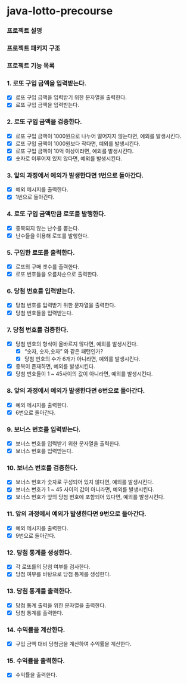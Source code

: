 # java-lotto-precourse
### 프로젝트 설명

### 프로젝트 패키지 구조

### 프로젝트 기능 목록

### 1. 로또 구입 금액을 입력받는다.

- [x]  로또 구입 금액을 입력받기 위한 문자열을 출력한다.
- [x]  로또 구입 금액을 입력받는다.

### 2. 로또 구입 금액을 검증한다.

- [x]  로또 구입 금액이 1000원으로 나누어 떨어지지 않는다면, 예외를 발생시킨다.
- [x]  로또 구입 금액이 1000원보다 작다면, 예외를 발생시킨다.
- [x]  로또 구입 금액이 10억 이상이라면, 예외를 발생시킨다.
- [x]  숫자로 이루어져 있지 않다면, 예외를 발생시킨다.

### 3. 앞의 과정에서 예외가 발생한다면 1번으로 돌아간다.

- [x]  예외 메시지를 출력한다.
- [x]  1번으로 돌아간다.

### 4. 로또 구입 금액만큼 로또를 발행한다.

- [x]  중복되지 않는 난수를 뽑는다.
- [x]  난수들을 이용해 로또를 발행한다.

### 5.  구입한 로또를 출력한다.

- [x]  로또의 구매 갯수를 출력한다.
- [x]  로또 번호들을 오름차순으로 출력한다.

### 6. 당첨 번호를 입력받는다.

- [x]  당첨 번호를 입력받기 위한 문자열을 출력한다.
- [x]  당첨 번호들을 입력받는다.

### 7. 당첨 번호를 검증한다.

- [x]  당첨 번호의 형식이 올바르지 않다면, 예외를 발생시킨다.
   - [x]  “숫자, 숫자,숫자” 와 같은 패턴인가?
   - [x]  당첨 번호의 수가 6개가 아니라면, 예외를 발생시킨다.
- [x]  중복이 존재하면, 예외를 발생시킨다.
- [x]  당첨 번호들이 1 ~ 45사이의 값이 아니라면, 예외를 발생시킨다.

### 8. 앞의 과정에서 예외가 발생한다면 6번으로 돌아간다.

- [x]  예외 메시지를 출력한다.
- [x]  6번으로 돌아간다.

### 9. 보너스 번호를 입력받는다.

- [x]  보너스 번호를 입력받기 위한 문자열을 출력한다.
- [x]  보너스 번호를 입력받는다.

### 10. 보너스 번호를 검증한다.

- [x]  보너스 번호가 숫자로 구성되어 있지 않다면, 예외를 발생시킨다.
- [x]  보너스 번호가 1 ~ 45 사이의 값이 아니라면, 예외를 발생시킨다.
- [x]  보너스 번호가 앞의 당첨 번호에 포함되어 있다면, 예외를 발생시킨다.

### 11. 앞의 과정에서 예외가 발생한다면 9번으로 돌아간다.

- [x]  예외 메시지를 출력한다.
- [x]  9번으로 돌아간다.

### 12. 당첨 통계를 생성한다.

- [x]  각 로또를의 당첨 여부를 검사한다.
- [x]  당첨 여부를 바탕으로 당첨 통계를 생성한다.

### 13. 당첨 통계를 출력한다.

- [x]  당첨 통계 출력을 위한 문자열을 출력한다.
- [x]  당첨 통계를 출력한다.

### 14. 수익률을 계산한다.

- [x]  구입 금액 대비 당첨금을 계산하여 수익률을 계산한다.

### 15. 수익률을 출력한다.

- [x]  수익률을 출력한다.
